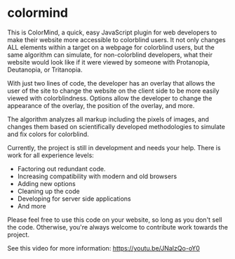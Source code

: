 # colormind
This is ColorMind, a quick, easy JavaScript plugin for web developers to make their website more accessible to colorblind users.  It not only changes ALL elements within a target on a webpage for colorblind users, but the same algorithm can simulate, for non-colorblind developers, what their website would look like if it were viewed by someone with Protanopia, Deutanopia, or Tritanopia.  

With just two lines of code, the developer has an overlay that allows the user of the site to change the website on the client side to be more easily viewed with colorblindness.  Options allow the developer to change the appearance of the overlay, the position of the overlay, and more.  

The algorithm analyzes all markup including the pixels of images, and changes them based on scientifically developed methodologies to simulate and fix colors for colorblind.  

Currently, the project is still in development and needs your help.  There is work for all experience levels:  

- Factoring out redundant code.
- Increasing compatibility with modern and old browsers
- Adding new options
- Cleaning up the code
- Developing for server side applications
- And more

Please feel free to use this code on your website, so long as you don't sell the code.  Otherwise, you're always welcome to contribute work towards the project.  

See this video for more information:  https://youtu.be/JNaIzQo-oY0
